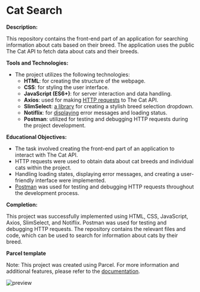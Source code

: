 # Cat Search

**Description:**

This repository contains the front-end part of an application for searching
information about cats based on their breed. The application uses the public The
Cat API to fetch data about cats and their breeds.

**Tools and Technologies:**

- The project utilizes the following technologies:
  - **HTML**: for creating the structure of the webpage.
  - **CSS**: for styling the user interface.
  - **JavaScript (ES6+)**: for server interaction and data handling.
  - **Axios**: used for making
    [HTTP requests](https://axios-http.com/docs/intro) to The Cat API.
  - **SlimSelect**: [a library](https://slimselectjs.com/) for creating a
    stylish breed selection dropdown.
  - **Notiflix**: for [displaying](https://www.npmjs.com/package/notiflix) error
    messages and loading status.
  - **Postman**: utilized for testing and debugging HTTP requests during the
    project development.

**Educational Objectives:**

- The task involved creating the front-end part of an application to interact
  with The Cat API.
- HTTP requests were used to obtain data about cat breeds and individual cats
  within the project.
- Handling loading states, displaying error messages, and creating a
  user-friendly interface were implemented.
- [Postman](https://www.postman.com/product/what-is-postman/) was used for
  testing and debugging HTTP requests throughout the development process.

**Completion:**

This project was successfully implemented using HTML, CSS, JavaScript, Axios,
SlimSelect, and Notiflix. Postman was used for testing and debugging HTTP
requests. The repository contains the relevant files and code, which can be used
to search for information about cats by their breed.

**Parcel template**

Note: This project was created using Parcel. For more information and additional
features, please refer to the [documentation](https://parceljs.org/).

![preview](https://github.githubassets.com/images/modules/logos_page/GitHub-Logo.png)
